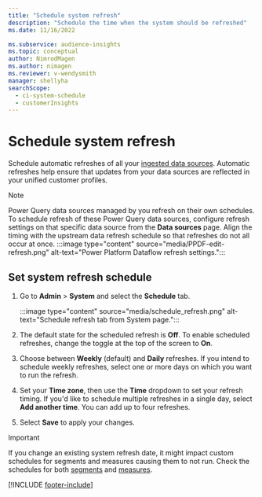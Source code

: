 ```yaml
---
title: "Schedule system refresh"
description: "Schedule the time when the system should be refreshed"
ms.date: 11/16/2022

ms.subservice: audience-insights
ms.topic: conceptual
author: NimrodMagen
ms.author: nimagen
ms.reviewer: v-wendysmith
manager: shellyha
searchScope: 
  - ci-system-schedule
  - customerInsights
---
```


# Schedule system refresh

Schedule automatic refreshes of all your [ingested data sources](data-sources.md). Automatic refreshes help ensure that updates from your data sources are reflected in your unified customer profiles.

> [!NOTE]
> Power Query data sources managed by you refresh on their own schedules. To schedule refresh of these Power Query data sources, configure refresh settings on that specific data source from the **Data sources** page. Align the timing with the upstream data refresh schedule so that refreshes do not all occur at once.
> :::image type="content" source="media/PPDF-edit-refresh.png" alt-text="Power Platform Dataflow refresh settings.":::

## Set system refresh schedule

1. Go to **Admin** > **System** and select the **Schedule** tab.

   :::image type="content" source="media/schedule_refresh.png" alt-text="Schedule refresh tab from System page.":::

1. The default state for the scheduled refresh is **Off**. To enable scheduled refreshes, change the toggle at the top of the screen to **On**.

1. Choose between **Weekly** (default) and **Daily** refreshes. If you intend to schedule weekly refreshes, select one or more days on which you want to run the refresh.

1. Set your **Time zone**, then use the **Time** dropdown to set your refresh timing. If you'd like to schedule multiple refreshes in a single day, select **Add another time**. You can add up to four refreshes.

1. Select **Save** to apply your changes.

> [!IMPORTANT]
> If you change an existing system refresh date, it might impact custom schedules for segments and measures causing them to not run. Check the schedules for both [segments](segments.md#schedule-segments) and [measures](measures.md#schedule-measures).

[!INCLUDE [footer-include](includes/footer-banner.md)]
